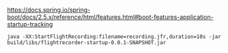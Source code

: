 
https://docs.spring.io/spring-boot/docs/2.5.x/reference/html/features.html#boot-features-application-startup-tracking  

```
java -XX:StartFlightRecording:filename=recording.jfr,duration=10s -jar build/libs/flightrecorder-startup-0.0.1-SNAPSHOT.jar
```
